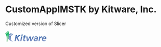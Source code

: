 CustomAppIMSTK by Kitware, Inc.
================================

Customized version of Slicer

![CustomAppIMSTK by Kitware, Inc.](Applications/CustomAppIMSTKApp/Resources/Images/LogoFull.png?raw=true)

